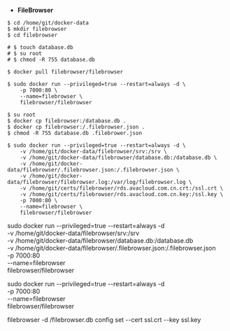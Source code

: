 <!--
@author: harold.duan
@date: 23-06-09
@memo: Notes logging
-->

+ **FileBrowser**

```
$ cd /home/git/docker-data
$ mkdir filebrowser
$ cd filebrowser

# $ touch database.db
# $ su root
# $ chmod -R 755 database.db

$ docker pull filebrowser/filebrowser

$ sudo docker run --privileged=true --restart=always -d \
    -p 7000:80 \
    --name=filebrowser \
    filebrowser/filebrowser

$ su root
$ docker cp filebrowser:/database.db .
$ docker cp filebrowser:/.filebrowser.json .
$ chmod -R 755 database.db .filebrower.json

$ sudo docker run --privileged=true --restart=always -d \
    -v /home/git/docker-data/filebrowser/srv:/srv \
    -v /home/git/docker-data/filebrowser/database.db:/database.db \
    -v /home/git/docker-data/filebrowser/.filebrowser.json:/.filebrowser.json \
    -v /home/git/docker-data/filebrowser/filebrowser.log:/var/log/filebrowser.log \
    -v /home/git/certs/filebrowser/rds.avacloud.com.cn.crt:/ssl.crt \
    -v /home/git/certs/filebrowser/rds.avacloud.com.cn.key:/ssl.key \
    -p 7000:80 \
    --name=filebrowser \
    filebrowser/filebrowser
```

sudo docker run --privileged=true --restart=always -d \
    -v /home/git/docker-data/filebrowser/srv:/srv \
    -v /home/git/docker-data/filebrowser/database.db:/database.db \
    -v /home/git/docker-data/filebrowser/.filebrowser.json:/.filebrowser.json \
    -p 7000:80 \
    --name=filebrowser \
    filebrowser/filebrowser

sudo docker run --privileged=true --restart=always -d \
    -p 7000:80 \
    --name=filebrowser \
    filebrowser/filebrowser

filebrowser -d /filebrowser.db config set --cert ssl.crt --key ssl.key